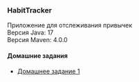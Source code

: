 ### HabitTracker
Приложение для отслеживания привычек    
Версия Java: 17  
Версия Maven: 4.0.0  

#### Домашние задания
- <a href ="https://github.com/slavbx/HabitTracker/pull/1"> Домашнее задание 1</a>
